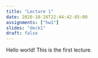 ```yaml
---
title: "Lecture 1"
date: 2020-10-26T22:44:42-05:00
assignments: ["hw1"]
slides: "deck1"
draft: false
---
```


Hello world! This is the first lecture.